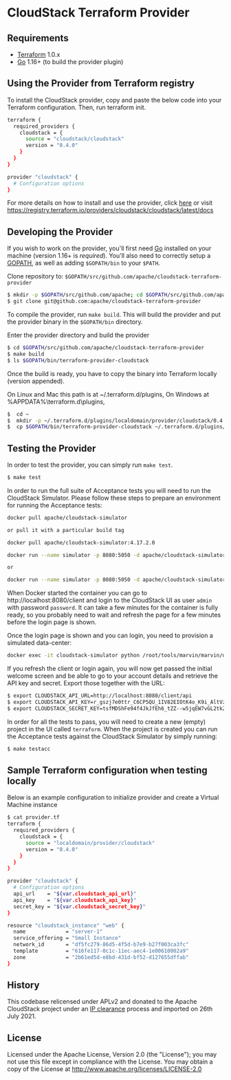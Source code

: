 CloudStack Terraform Provider
=============================

Requirements
------------

-	[Terraform](https://www.terraform.io/downloads.html) 1.0.x
-	[Go](https://golang.org/doc/install) 1.16+ (to build the provider plugin)

Using the Provider from Terraform registry
------------------------------------------
To install the CloudStack provider, copy and paste the below code into your Terraform configuration. Then, run terraform init.
```sh
terraform {
  required_providers {
    cloudstack = {
      source = "cloudstack/cloudstack"
      version = "0.4.0"
    }
  }
}

provider "cloudstack" {
  # Configuration options
}
```
For more details on how to install and use the provider, click [here](website/) or visit https://registry.terraform.io/providers/cloudstack/cloudstack/latest/docs

Developing the Provider
---------------------------

If you wish to work on the provider, you'll first need [Go](http://www.golang.org) installed on your machine (version 1.16+ is *required*). You'll also need to correctly setup a [GOPATH](http://golang.org/doc/code.html#GOPATH), as well as adding `$GOPATH/bin` to your `$PATH`.

Clone repository to: `$GOPATH/src/github.com/apache/cloudstack-terraform-provider`

```sh
$ mkdir -p $GOPATH/src/github.com/apache; cd $GOPATH/src/github.com/apache
$ git clone git@github.com:apache/cloudstack-terraform-provider
```

To compile the provider, run `make build`. This will build the provider and put the provider binary in the `$GOPATH/bin` directory.

Enter the provider directory and build the provider

```sh
$ cd $GOPATH/src/github.com/apache/cloudstack-terraform-provider
$ make build
$ ls $GOPATH/bin/terraform-provider-cloudstack
```
Once the build is ready, you have to copy the binary into Terraform locally (version appended).

On Linux and Mac this path is at ~/.terraform.d/plugins,
On Windows at %APPDATA%\terraform.d\plugins,

```sh
$  cd ~
$  mkdir -p ~/.terraform.d/plugins/localdomain/provider/cloudstack/0.4.0/linux_amd64
$  cp $GOPATH/bin/terraform-provider-cloudstack ~/.terraform.d/plugins/localdomain/provider/cloudstack/0.4.0/linux_amd64
```

Testing the Provider
--------------------

In order to test the provider, you can simply run `make test`.

```sh
$ make test
```

In order to run the full suite of Acceptance tests you will need to run the CloudStack Simulator. Please follow these steps to prepare an environment for running the Acceptance tests:

```sh
docker pull apache/cloudstack-simulator

or pull it with a particular build tag

docker pull apache/cloudstack-simulator:4.17.2.0

docker run --name simulator -p 8080:5050 -d apache/cloudstack-simulator

or

docker run --name simulator -p 8080:5050 -d apache/cloudstack-simulator:4.17.2.0
```

When Docker started the container you can go to http://localhost:8080/client and login to the CloudStack UI as user `admin` with password `password`. It can take a few minutes for the container is fully ready, so you probably need to wait and refresh the page for a few minutes before the login page is shown.

Once the login page is shown and you can login, you need to provision a simulated data-center:

```sh
docker exec -it cloudstack-simulator python /root/tools/marvin/marvin/deployDataCenter.py -i /root/setup/dev/advanced.cfg
```

If you refresh the client or login again, you will now get passed the initial welcome screen and be able to go to your account details and retrieve the API key and secret. Export those together with the URL:

```sh
$ export CLOUDSTACK_API_URL=http://localhost:8080/client/api
$ export CLOUDSTACK_API_KEY=r_gszj7e0ttr_C6CP5QU_1IV82EIOtK4o_K9i_AltVztfO68wpXihKs2Tms6tCMDY4HDmbqHc-DtTamG5x112w
$ export CLOUDSTACK_SECRET_KEY=tsfMDShFe94f4JkJfEh6_tZZ--w5jqEW7vGL2tkZGQgcdbnxNoq9fRmwAtU5MEGGXOrDlNA6tfvGK14fk_MB6w
```

In order for all the tests to pass, you will need to create a new (empty) project in the UI called `terraform`. When the project is created you can run the Acceptance tests against the CloudStack Simulator by simply running:

```sh
$ make testacc
```

Sample Terraform configuration when testing locally
------------------------------------------------------------
Below is an example configuration to initialize provider and create a Virtual Machine instance

```sh
$ cat provider.tf
terraform {
  required_providers {
    cloudstack = {
      source = "localdomain/provider/cloudstack"
      version = "0.4.0"
    }
  }
}

provider "cloudstack" {
  # Configuration options
  api_url    = "${var.cloudstack_api_url}"
  api_key    = "${var.cloudstack_api_key}"
  secret_key = "${var.cloudstack_secret_key}"
}

resource "cloudstack_instance" "web" {
  name             = "server-1"
  service_offering = "Small Instance"
  network_id       = "df5fc279-86d5-4f5d-b7e9-b27f003ca3fc"
  template         = "616fe117-0c1c-11ec-aec4-1e00610002a9"
  zone             = "2b61ed5d-e8bd-431d-bf52-d127655dffab"
}
```
## History

This codebase relicensed under APLv2 and donated to the Apache CloudStack
project under an [IP
clearance](https://github.com/apache/cloudstack/issues/5159) process and
imported on 26th July 2021.

## License

Licensed under the Apache License, Version 2.0 (the "License"); you may not use
this file except in compliance with the License. You may obtain a copy of the
License at <http://www.apache.org/licenses/LICENSE-2.0>
